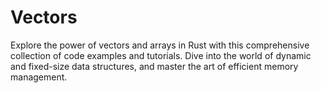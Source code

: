 # Vectors
Explore the power of vectors and arrays in Rust with this comprehensive collection of code examples and tutorials. Dive into the world of dynamic and fixed-size data structures, and master the art of efficient memory management.
